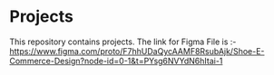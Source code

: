 # Projects
This repository contains projects.
The link for Figma File is :- https://www.figma.com/proto/F7hhUDaQycAAMF8RsubAjk/Shoe-E-Commerce-Design?node-id=0-1&t=PYsg6NVYdN6hItai-1
